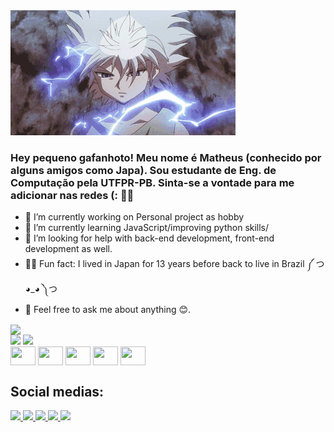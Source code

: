 <div>
    <img src="https://github.com/matheusfy/devicons/blob/86f4e772a899fd6f2e0c5cff175317ef1c13805f/killua.gif"/>
  </div>

### Hey pequeno gafanhoto! Meu nome é Matheus (conhecido por alguns amigos como Japa). Sou estudante de Eng. de Computação pela UTFPR-PB. Sinta-se a vontade para me adicionar nas redes (: 🐱‍👓


- 🔭 I’m currently working on Personal project as hobby
- 🌱 I’m currently learning JavaScript/improving python skills/
- 🤔 I’m looking for help with back-end development, front-end development as well.
- 🐱‍🐉 Fun fact: I lived in Japan for 13 years before back to live in Brazil ༼ つ ◕_◕ ༽つ
- 💬 Feel free to ask me about anything 😊. 

<!--
  Gráficos do readme
-->
<div>
  <a href="https://github.com/matheusfy/github-readme-stats">
      <img align="center" height="220em" src="https://github-readme-stats.vercel.app/api?username=matheusfy&theme=vision-friendly-dark&show_icons=true" />
    </a>
<!--   <a href="https://github.com/matheusfy/github-readme-stats">
      <img align="center" height="220em" src="https://github-readme-stats.vercel.app/api/top-langs/?username=matheusfy&layout=angs_count=8&hide=jupyter%20notebook&card_width=360&theme=vision-friendly-dark"/>
    </a> -->
  </div>

<div>
    <image height="20em" src="https://visitor-badge.glitch.me/badge?page_id=matheusfy"/>
    <image height="20em" src="https://img.shields.io/github/followers/matheusfy.svg?style=social&label=Follow&maxAge=2592000"/>  
  </div>
  

<div style="display: inline_block">
    <image align="center" height="30" width="40" src="https://raw.githubusercontent.com/matheusfy/devicons/main/c/c-original.svg"/>
    <image align="center" height="30" width="40" src="https://raw.githubusercontent.com/matheusfy/devicons/main/python/python-original.svg"/>
    <image align="center" height="30" width="40" src="https://raw.githubusercontent.com/matheusfy/devicons/main/java/java-original.svg"/>
    <image align="center" height="30" width="40" src="https://raw.githubusercontent.com/matheusfy/devicons/main/postgresql/postgresql-original.svg"/>
    <image align="center" height="30" width="40" src="https://raw.githubusercontent.com/matheusfy/devicons/main/Delphi/EmbarcaderoIcon.svg"/>
  </div>


<!--
  ícones redes sociais
-->

## Social medias:
<div>
    <a href="https://www.linkedin.com/in/matheusfy/">
        <img height="30em" src= "https://img.shields.io/badge/LinkedIn-0077B5?style=for-the-badge&logo=linkedin&logoColor=white"/>
      </a>
    <a href="https://www.instagram.com/ma_yokoyama/">
        <img height ="30em" src= "https://img.shields.io/badge/Instagram-E4405F?style=for-the-badge&logo=instagram&logoColor=white"/>
      </a>
    <a href="https://twitter.com/Naomatheus">
        <img height="30em" src="https://img.shields.io/badge/Twitter-1DA1F2?style=for-the-badge&logo=twitter&logoColor=white"/>
      </a>
    <a href="https://open.spotify.com/user/12148243992">
        <img height="30em" src="https://img.shields.io/badge/Spotify-1ED760?&style=for-the-badge&logo=spotify&logoColor=white"/>
      </a>
    <a href="https://steamcommunity.com/profiles/76561198066704491/">
        <img height="30em" src="https://img.shields.io/badge/Steam-000000?style=for-the-badge&logo=steam&logoColor=white"/>
      </a>
  </div>
